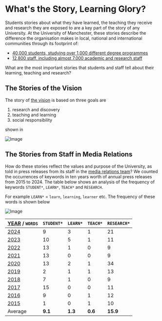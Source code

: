 # What's the Story, Learning Glory?

Students stories about what they have learned, the teaching they receive and research they are exposed to are a key part of the story of any University. At the University of Manchester, these stories describe the difference the organisation makes in local, national and international communities through its footprint of:
* [40,000 students, studying over 1,000 different degree programmes](https://www.employers.manchester.ac.uk/ourstudents/) 
* [12,800 staff, including almost 7,000 academic and research staff](https://www.manchester.ac.uk/about/people/)

What are the most important stories that students and staff tell about their learning, teaching and research?

<!-- ## Teaching Glory? not really-->

## The Stories of the Vision

The story of [the vision](https://github.com/dullhunk/cdyf/issues/1008) is based on three goals are

1. research and discovery
2. teaching and learning
3. social responsibility

shown in 


![Image](https://github.com/user-attachments/assets/bcec2956-9886-4b79-8a4d-a586bb393ed4)

## The Stories from Staff in Media Relations

How do these stories reflect the values and purpose of the University, as told in press releases from its staff in the [media relations team](https://www.manchester.ac.uk/about/news/contact-media-relations/)? We counted the occurrences of keywords in ten years worth of annual press releases from 2015 to 2024. The table below shows an analysis of the frequency of keywords `STUDENT*`, `LEARN*`, `TEACH*` and `RESEARCH`. 

For example `LEARN*` = `learn`, `learning`, `learner` etc. The frequency of these words is shown below


![Image](https://github.com/user-attachments/assets/b19ec952-cefa-4904-b7b3-011fab9e1e05)




| [YEAR](https://github.com/dullhunk/cdyf/issues/995) / `WORDS` | `STUDENT*` | `LEARN*` | `TEACH*`  |  `RESEARCH*` |   
|---------------------------------------------------------------|------------|----------|-----------|--------------|
| [2024](https://github.com/dullhunk/cdyf/issues/983)           | 9          | 3        | 1         | 21           | 
| [2023](https://github.com/dullhunk/cdyf/issues/984)           | 10         | 5        | 1         | 11           |  
| [2022](https://github.com/dullhunk/cdyf/issues/985)           | 13         | 1        | 0         | 9            |   
| [2021](https://github.com/dullhunk/cdyf/issues/986)           | 13         | 0        | 0         | 9            |   
| [2020](https://github.com/dullhunk/cdyf/issues/987)           | 13         | 2        | 1         | 34           |   
| [2019](https://github.com/dullhunk/cdyf/issues/988)           | 2          | 1        | 1         | 13           |   
| [2018](https://github.com/dullhunk/cdyf/issues/989)           | 7          | 1        | 0         | 9            |   
| [2017](https://github.com/dullhunk/cdyf/issues/991)           | 15         | 0        | 0         | 11           |   
| [2016](https://github.com/dullhunk/cdyf/issues/993)           | 9          | 0        | 1         | 12           |   
| [2015](https://github.com/dullhunk/cdyf/issues/994)           | 1          | 0        | 1         | 10           |   
| Average                                                       | **9.1**    | **1.3**  | **0.6**     | **15.9**     |   

<!--
## So What's the Story?

So, what's the story?

* With over 40,000 `students` studying at the University of Manchester, its not suprising to see the word `student` appear frequently
* As a `research` intensive Russell Group University, its not surprising to see the word research appear so frequently
* However, mentions of teaching and learning are much less frequent, about eight times less frequent than research (over a ten year period) and five times less frequent than student. This is disappointing for anyone involved in teaching and learning
* Speculate as to why this might be: no teaching? no learning? there is but its overlooked? teachers don't tell their stories, learners don't tell theirs?

-->

<!--The raw data 

Move the table here

-->

<!--
### Jekyll Themes

Your Pages site will use the layout and styles from the Jekyll theme you have selected in your [repository settings](https://github.com/dullhunk/teaching-and-learning/settings/pages). The name of this theme is saved in the Jekyll `_config.yml` configuration file.

### Support or Contact

Having trouble with Pages? Check out our [documentation](https://docs.github.com/categories/github-pages-basics/) or [contact support](https://support.github.com/contact) and we’ll help you sort it out.-->
